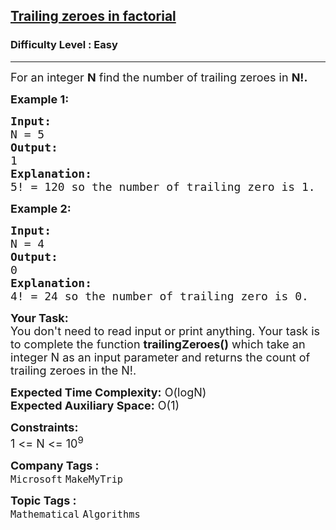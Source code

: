 <h2><a href="https://practice.geeksforgeeks.org/problems/trailing-zeroes-in-factorial5134/1?utm_source=geeksforgeeks">Trailing zeroes in factorial</a></h2><h3>Difficulty Level : Easy</h3><hr><div class="problems_problem_content__Xm_eO"><p><span style="font-size:18px">For an integer <strong>N</strong>&nbsp;find the number of trailing zeroes in <strong>N!.</strong></span></p>

<p><span style="font-size:18px"><strong>Example 1:</strong></span></p>

<pre><span style="font-size:18px"><strong>Input:
</strong>N = 5</span>
<span style="font-size:18px"><strong>Output:
</strong>1</span>
<span style="font-size:18px"><strong>Explanation:
</strong>5! = 120 so the number of trailing zero is 1.</span></pre>

<p><strong><span style="font-size:18px">Example 2:</span></strong></p>

<pre><span style="font-size:18px"><strong>Input:
</strong>N = 4</span>
<span style="font-size:18px"><strong>Output:
</strong></span><span style="font-size:18px">0</span>
<span style="font-size:18px"><strong>Explanation:
</strong>4! = 24 so the number of trailing zero is 0.</span></pre>

<p><span style="font-size:18px"><strong>Your Task:&nbsp;&nbsp;</strong><br>
You don't need to read input or print anything. Your task is to complete the function&nbsp;<strong>trailingZeroes()</strong>&nbsp;which take an integer N as an input parameter and returns the count of trailing zeroes in the N!.</span></p>

<p><span style="font-size:18px"><strong>Expected Time Complexity:</strong>&nbsp;O(logN)<br>
<strong>Expected Auxiliary Space:</strong>&nbsp;O(1)</span></p>

<p><span style="font-size:18px"><strong>Constraints:</strong><br>
1 &lt;= N&nbsp;&lt;= 10<sup>9</sup></span></p>
</div><p><span style=font-size:18px><strong>Company Tags : </strong><br><code>Microsoft</code>&nbsp;<code>MakeMyTrip</code>&nbsp;<br><p><span style=font-size:18px><strong>Topic Tags : </strong><br><code>Mathematical</code>&nbsp;<code>Algorithms</code>&nbsp;